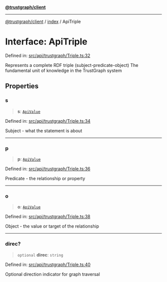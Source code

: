 [**@trustgraph/client**](../../README.md)

***

[@trustgraph/client](../../README.md) / [index](../README.md) / ApiTriple

# Interface: ApiTriple

Defined in: [src/api/trustgraph/Triple.ts:32](https://github.com/trustgraph-ai/trustgraph-ts-client/blob/92e187771a25b959c85a4f966bb97eb5d407310b/src/api/trustgraph/Triple.ts#L32)

Represents a complete RDF triple (subject-predicate-object)
The fundamental unit of knowledge in the TrustGraph system

## Properties

### s

> **s**: [`ApiValue`](ApiValue.md)

Defined in: [src/api/trustgraph/Triple.ts:34](https://github.com/trustgraph-ai/trustgraph-ts-client/blob/92e187771a25b959c85a4f966bb97eb5d407310b/src/api/trustgraph/Triple.ts#L34)

Subject - what the statement is about

***

### p

> **p**: [`ApiValue`](ApiValue.md)

Defined in: [src/api/trustgraph/Triple.ts:36](https://github.com/trustgraph-ai/trustgraph-ts-client/blob/92e187771a25b959c85a4f966bb97eb5d407310b/src/api/trustgraph/Triple.ts#L36)

Predicate - the relationship or property

***

### o

> **o**: [`ApiValue`](ApiValue.md)

Defined in: [src/api/trustgraph/Triple.ts:38](https://github.com/trustgraph-ai/trustgraph-ts-client/blob/92e187771a25b959c85a4f966bb97eb5d407310b/src/api/trustgraph/Triple.ts#L38)

Object - the value or target of the relationship

***

### direc?

> `optional` **direc**: `string`

Defined in: [src/api/trustgraph/Triple.ts:40](https://github.com/trustgraph-ai/trustgraph-ts-client/blob/92e187771a25b959c85a4f966bb97eb5d407310b/src/api/trustgraph/Triple.ts#L40)

Optional direction indicator for graph traversal
